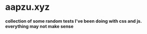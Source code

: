 # aapzu.xyz
#### collection of some random tests I've been doing with css and js. everything may not make sense
